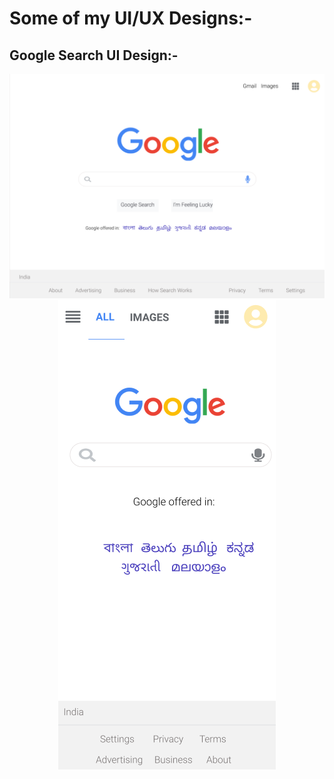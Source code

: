 # Some of my UI/UX Designs:-
## Google Search UI Design:-
<p align="center">
<img src="https://github.com/aniketsingh98571/Web_Development/blob/master/Desktop.png" alt="Desktop view">
<img src="https://github.com/aniketsingh98571/Web_Development/blob/master/IphoneXI.png" alt="Mobile view">
</p>
